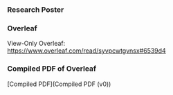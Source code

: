 ### Research Poster

### Overleaf
  View-Only Overleaf: https://www.overleaf.com/read/syvpcwtgvnsx#6539d4

### Compiled PDF of Overleaf
  [Compiled PDF](Compiled PDF (v0))

